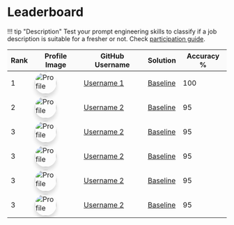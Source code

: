 # Leaderboard

!!! tip "Description"
    Test your prompt engineering skills to classify if a job description is suitable
    for a fresher or not. Check [participation guide](how_to_participate.md).

<center>
    <table>
        <thead style="background: #fafafa;">
            <tr>
                <th>Rank</th>
                <th>Profile Image</th>
                <th>GitHub Username</th>
                <th>Solution</th>
                <th>Accuracy %</th>
            </tr>
        </thead>
        <tbody>
            <!-- Sample data, replace with actual leaderboard data -->
            <tr>
                <td>1</td>
                <td><img src="https://github.com/hetul-patel.png?" style="width: 50px; height: 50px; border-radius: 50%; box-shadow: 0px 8px 10px rgba(0, 0, 0, 0.15);" alt="Profile Image"></td>
                <td><a href="https://github.com/username1">Username 1</a></td>
                <td><a href="https://github.com/infocusp/llm_seminar_series/blob/hetul/prompting-leader-board/session_2/challenge/submissions/baseline.py">Baseline</a></td>
                <td>100</td>
            </tr>
            <!-- Add more rows as needed -->
            <tr>
                <td>2</td>
                <td><img src="https://github.com/hetul-patel.png?" style="width: 50px; height: 50px; border-radius: 50%; box-shadow: 0px 8px 10px rgba(0, 0, 0, 0.15);" alt="Profile Image"></td>
                <td><a href="https://github.com/username2">Username 2</a></td>
                <td><a href="https://github.com/infocusp/llm_seminar_series/blob/hetul/prompting-leader-board/session_2/challenge/submissions/baseline.py">Baseline</a></td>
                <td>95</td>
            </tr>
            <tr>
                <td>3</td>
                <td><img src="https://github.com/hetul-patel.png?" style="width: 50px; height: 50px; border-radius: 50%; box-shadow: 0px 8px 10px rgba(0, 0, 0, 0.15);" alt="Profile Image"></td>
                <td><a href="https://github.com/username2">Username 2</a></td>
                <td><a href="https://github.com/infocusp/llm_seminar_series/blob/hetul/prompting-leader-board/session_2/challenge/submissions/baseline.py">Baseline</a></td>
                <td>95</td>
                <tr>
                    <td>3</td>
                    <td><img src="https://github.com/hetul-patel.png?" style="width: 50px; height: 50px; border-radius: 50%; box-shadow: 0px 8px 10px rgba(0, 0, 0, 0.15);" alt="Profile Image"></td>
                    <td><a href="https://github.com/username2">Username 2</a></td>
                    <td><a href="https://github.com/infocusp/llm_seminar_series/blob/hetul/prompting-leader-board/session_2/challenge/submissions/baseline.py">Baseline</a></td>
                    <td>95</td>
                </tr>
                <tr>
                    <td>3</td>
                    <td><img src="https://github.com/hetul-patel.png?" style="width: 50px; height: 50px; border-radius: 50%; box-shadow: 0px 8px 10px rgba(0, 0, 0, 0.15);" alt="Profile Image"></td>
                    <td><a href="https://github.com/username2">Username 2</a></td>
                    <td><a href="https://github.com/infocusp/llm_seminar_series/blob/hetul/prompting-leader-board/session_2/challenge/submissions/baseline.py">Baseline</a></td>
                    <td>95</td>
                </tr>
                <tr>
                    <td>3</td>
                    <td><img src="https://github.com/hetul-patel.png?" style="width: 50px; height: 50px; border-radius: 50%; box-shadow: 0px 8px 10px rgba(0, 0, 0, 0.15);" alt="Profile Image"></td>
                    <td><a href="https://github.com/username2">Username 2</a></td>
                    <td><a href="https://github.com/infocusp/llm_seminar_series/blob/hetul/prompting-leader-board/session_2/challenge/submissions/baseline.py">Baseline</a></td>
                    <td>95</td>
                </tr>
                <!-- Add more rows up to 10 -->
        </tbody>
    </table>
</center>